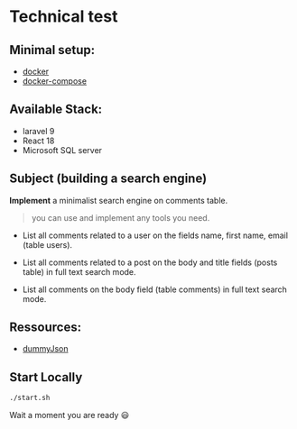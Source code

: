 # Technical test

## Minimal setup:
* [docker](https://docs.docker.com/get-docker/)
* [docker-compose](https://docs.docker.com/compose/install/)

## Available Stack:
* laravel 9
* React 18
* Microsoft SQL server

## Subject (building a search engine)

**Implement** a minimalist search engine on comments table.
> you can use and implement any tools you need.

* List all comments related to a user on the fields name, first name, email (table users).

* List all comments related to a post on the body and title fields (posts table) in full text search mode.

* List all comments on the body field (table comments) in full text search mode.

## Ressources:

* [dummyJson](https://dummyjson.com/)

## Start Locally

```bash
./start.sh
```

Wait a moment you are ready :smiley:
